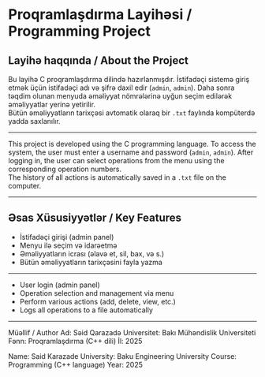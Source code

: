 # Proqramlaşdırma Layihəsi / Programming Project

## Layihə haqqında / About the Project

Bu layihə C proqramlaşdırma dilində hazırlanmışdır. İstifadəçi sistemə giriş etmək üçün istifadəçi adı və şifrə daxil edir (`admin`, `admin`). Daha sonra təqdim olunan menyuda əməliyyat nömrələrinə uyğun seçim edilərək əməliyyatlar yerinə yetirilir.  
Bütün əməliyyatların tarixçəsi avtomatik olaraq bir `.txt` faylında kompüterdə yadda saxlanılır.

---

This project is developed using the C programming language. To access the system, the user must enter a username and password (`admin`, `admin`). After logging in, the user can select operations from the menu using the corresponding operation numbers.  
The history of all actions is automatically saved in a `.txt` file on the computer.

---

## Əsas Xüsusiyyətlər / Key Features

- İstifadəçi girişi (admin panel)
- Menyu ilə seçim və idarəetmə
- Əməliyyatların icrası (əlavə et, sil, bax, və s.)
- Bütün əməliyyatların tarixçəsini fayla yazma

---

- User login (admin panel)
- Operation selection and management via menu
- Perform various actions (add, delete, view, etc.)
- Logs all operations to a file automatically

---

Müəllif / Author
Ad: Səid Qarazadə
Universitet: Bakı Mühəndislik Universiteti
Fənn: Proqramlaşdırma (C++ dili)
İl: 2025

Name: Said Karazade
University: Baku Engineering University
Course: Programming (C++ language)
Year: 2025
